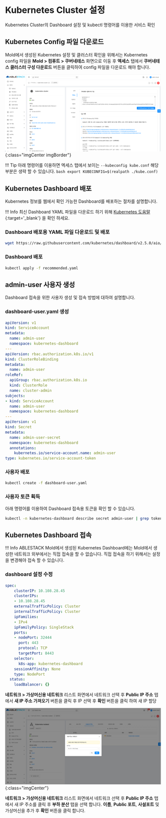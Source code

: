 # Kubernetes Cluster 설정

Kubernetes Cluster의 Dashboard 설정 및 kubectl 명령어를 이용한 서비스 확인

## Kubernetes Config 파일 다운로드

Mold에서 생성된 Kubernetes 설정 및 클러스터 확인을 위해서는 Kubernetes config 파일을 **Mold > 컴퓨트 > 쿠버네테스** 화면으로 이둥 후
**엑세스** 탭에서 **쿠버네테스 클러스터 구성 다운로드** 버튼을 클릭하여 config 파일을 다운로드 해야 합니다.

![kubernetes-guide-kubernetes-cluster-setting-01](../../assets/images/kubernetes-guide-kubernetes-cluster-setting-01.png){:class="imgCenter imgBorder"}


!!! Tip
    아래 명령어를 이용하면 엑세스 탭에서 보이는 ```--kubeconfig kube.conf``` 해당 부분은 생략 할 수 있습니다.
    ```bash
    export KUBECONFIG=$(realpath ./kube.conf)
    ```

## Kubernetes Dashboard 배포

Kubernetes 정보를 웹에서 확인 가능한 Dashboard를 배포하는 절차를 설명합니다.

!!! Info
    최신 Dashboard YAML 파일을 다운로드 하기 위해
    [Kubernetes 도움말](https://kubernetes.io/ko/docs/tasks/access-application-cluster/web-ui-dashboard/){:target='\_blank'} 을
    확인 하세요.

### Dashboard 배포용 YAML 파일 다운로드 및 배포

```bash
wget https://raw.githubusercontent.com/kubernetes/dashboard/v2.5.0/aio/deploy/recommended.yaml
```

### Dashboard 배포

```bash
kubectl apply -f recommended.yaml
```

## admin-user 사용자 생성

Dashboard 접속을 위한 사용자 생성 및 접속 방법에 대하여 설명합니다.

### dashboard-user.yaml 생성

```yaml  title="sudo vi dashboard-user.yaml" linenums="1"
apiVersion: v1
kind: ServiceAccount
metadata:
  name: admin-user
  namespace: kubernetes-dashboard
---
apiVersion: rbac.authorization.k8s.io/v1
kind: ClusterRoleBinding
metadata:
  name: admin-user
roleRef:
  apiGroup: rbac.authorization.k8s.io
  kind: ClusterRole
  name: cluster-admin
subjects:
- kind: ServiceAccount
  name: admin-user
  namespace: kubernetes-dashboard
---
apiVersion: v1
kind: Secret
metadata:
  name: admin-user-secret
  namespace: kubernetes-dashboard
  annotations:
    kubernetes.io/service-account.name: admin-user
type: kubernetes.io/service-account-token
```

### 사용자 배포

```bash
kubectl create -f dashboard-user.yaml
```

### 사용자 토큰 획득

아래 명령어를 이용하여 Dashboard 접속용 토큰을 확인 할 수 있습니다.

```bash
kubectl -n kubernetes-dashboard describe secret admin-user | grep token: | awk '{print $2}'
```

## Kubernetes Dashboard 접속

!!! Info
    ABLESTACK Mold에서 생성된 Kubernetes Dashboard에는 Mold에서 생성한 네트워크 외부에서는 직접 접속을 할 수 없습니다.
    직접 접속을 하기 위해서는 설정을 변경해야 접속 할 수 있습니다.

### dashboard 설정 수정

```yaml title="kubectl edit svc -n kubernetes-dashboard" linenums="1" hl_lines="11 18"
spec:
    clusterIP: 10.108.28.45
    clusterIPs:
    - 10.108.28.45
    externalTrafficPolicy: Cluster
    internalTrafficPolicy: Cluster
    ipFamilies:
    - IPv4
    ipFamilyPolicy: SingleStack
    ports:
    - nodePort: 32444
      port: 443
      protocol: TCP
      targetPort: 8443
    selector:
      k8s-app: kubernetes-dashboard
    sessionAffinity: None
    type: NodePort
  status:
    loadBalancer: {}
```

**네트워크 > 가상머신용 네트워크** 리스트 화면에서 네트워크 선택 후 **Public IP 주소** 탭에서 **새 IP 주소 가져오기** 버튼을 클릭 후 IP 선택 후 **확인** 버튼을 클릭 하여 새 IP 할당

![kubernetes-guide-kubernetes-cluster-setting-02](../../assets/images/kubernetes-guide-kubernetes-cluster-setting-02.png){:class="imgCenter"}

**네트워크 > 가상머신용 네트워크** 리스트 화면에서 네트워크 선택 후 **Public IP 주소** 탭에서 새 IP 주소를 클릭 후 **부하 분산** 탭을 선택 합니다.
    **이름**, **Public 포트**, **사설포트** 및 가상머신을 추가 후 **확인** 버튼을 클릭 합니다.